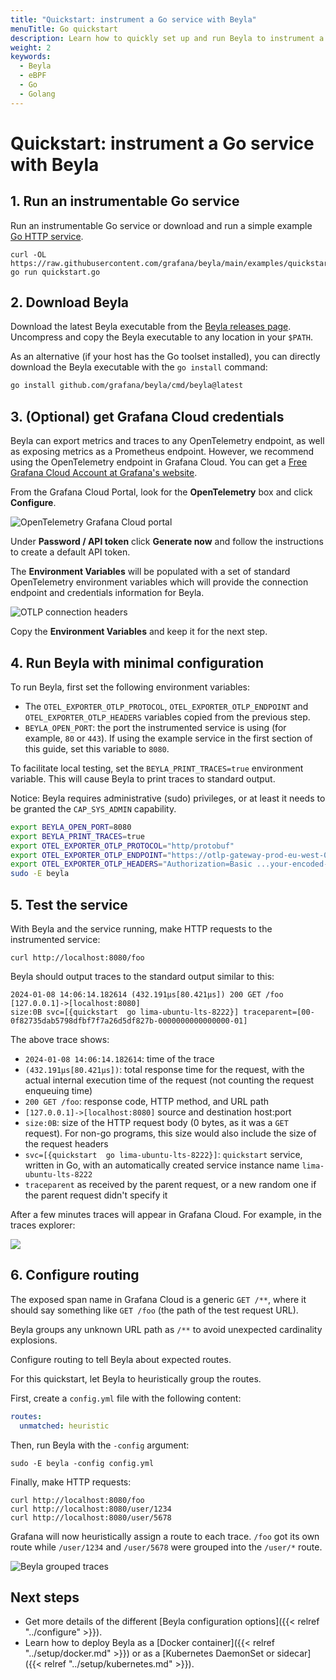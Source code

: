 ```yaml
---
title: "Quickstart: instrument a Go service with Beyla"
menuTitle: Go quickstart
description: Learn how to quickly set up and run Beyla to instrument a Go service
weight: 2
keywords:
  - Beyla
  - eBPF
  - Go
  - Golang
---
```


# Quickstart: instrument a Go service with Beyla

## 1. Run an instrumentable Go service

Run an instrumentable Go service or download and run a simple example [Go HTTP service](https://github.com/grafana/beyla/tree/main/examples/quickstart/golang).

```
curl -OL https://raw.githubusercontent.com/grafana/beyla/main/examples/quickstart/golang/quickstart.go
go run quickstart.go
```

## 2. Download Beyla

Download the latest Beyla executable from the [Beyla releases page](https://github.com/grafana/beyla/releases).
Uncompress and copy the Beyla executable to any location in your `$PATH`.

As an alternative (if your host has the Go toolset installed), you can directly download the
Beyla executable with the `go install` command:

```sh
go install github.com/grafana/beyla/cmd/beyla@latest
```

## 3. (Optional) get Grafana Cloud credentials

Beyla can export metrics and traces to any OpenTelemetry endpoint, as well as exposing metrics as a Prometheus endpoint. However, we recommend using the OpenTelemetry endpoint in Grafana Cloud. You can get a [Free Grafana Cloud Account at Grafana's website](/pricing/).

From the Grafana Cloud Portal, look for the **OpenTelemetry** box and click **Configure**.

![OpenTelemetry Grafana Cloud portal](https://grafana.com/media/docs/grafana-cloud/beyla/quickstart/otel-cloud-portal-box.png)

Under **Password / API token** click **Generate now** and follow the instructions to create a default API token.

The **Environment Variables** will be populated with a set of standard OpenTelemetry environment variables which will provide the connection endpoint and credentials information for Beyla.

![OTLP connection headers](https://grafana.com/media/docs/grafana-cloud/beyla/quickstart/otlp-connection-headers.png)

Copy the **Environment Variables** and keep it for the next step.

## 4. Run Beyla with minimal configuration

To run Beyla, first set the following environment variables:

- The `OTEL_EXPORTER_OTLP_PROTOCOL`, `OTEL_EXPORTER_OTLP_ENDPOINT` and `OTEL_EXPORTER_OTLP_HEADERS`
  variables copied from the previous step.
- `BEYLA_OPEN_PORT`: the port the instrumented service is using
  (for example, `80` or `443`). If using the example service in the
  first section of this guide, set this variable to `8080`.

To facilitate local testing, set the `BEYLA_PRINT_TRACES=true` environment variable. This will cause Beyla to print traces to standard output.

Notice: Beyla requires administrative (sudo) privileges, or at least it needs to be granted the `CAP_SYS_ADMIN` capability.

```sh
export BEYLA_OPEN_PORT=8080
export BEYLA_PRINT_TRACES=true
export OTEL_EXPORTER_OTLP_PROTOCOL="http/protobuf"
export OTEL_EXPORTER_OTLP_ENDPOINT="https://otlp-gateway-prod-eu-west-0.grafana.net/otlp"
export OTEL_EXPORTER_OTLP_HEADERS="Authorization=Basic ...your-encoded-credentials..."
sudo -E beyla
```

## 5. Test the service

With Beyla and the service running, make HTTP requests to the instrumented service:

```
curl http://localhost:8080/foo
```

Beyla should output traces to the standard output similar to this:

```
2024-01-08 14:06:14.182614 (432.191µs[80.421µs]) 200 GET /foo [127.0.0.1]->[localhost:8080]
size:0B svc=[{quickstart  go lima-ubuntu-lts-8222}] traceparent=[00-0f82735dab5798dfbf7f7a26d5df827b-0000000000000000-01]
```

The above trace shows:

- `2024-01-08 14:06:14.182614`: time of the trace
- `(432.191µs[80.421µs])`: total response time for the request, with the actual internal execution
  time of the request (not counting the request enqueuing time)
- `200 GET /foo`: response code, HTTP method, and URL path
- `[127.0.0.1]->[localhost:8080]` source and destination host:port
- `size:0B`: size of the HTTP request body (0 bytes, as it was a `GET` request).
  For non-go programs, this size would also include the size of the request headers
- `svc=[{quickstart  go lima-ubuntu-lts-8222}]`: `quickstart` service, written
  in Go, with an automatically created service instance name `lima-ubuntu-lts-8222`
- `traceparent` as received by the parent request, or a new random one if the parent request didn't specify it

After a few minutes traces will appear in Grafana Cloud. For example, in the traces explorer:

![](https://grafana.com/media/docs/grafana-cloud/beyla/quickstart/trace.png)

## 6. Configure routing

The exposed span name in Grafana Cloud is a generic `GET /**`, where it should say something like `GET /foo` (the path of the
test request URL).

Beyla groups any unknown URL path as `/**` to avoid unexpected cardinality explosions.

Configure routing to tell Beyla about expected routes.

For this quickstart, let Beyla to heuristically group the routes.

First, create a `config.yml` file with the following content:

```yml
routes:
  unmatched: heuristic
```

Then, run Beyla with the `-config` argument:

```
sudo -E beyla -config config.yml
```

Finally, make HTTP requests:

```
curl http://localhost:8080/foo
curl http://localhost:8080/user/1234
curl http://localhost:8080/user/5678
```

Grafana will now heuristically assign a route to each trace. `/foo` got its own route while `/user/1234` and
`/user/5678` were grouped into the `/user/*` route.

![Beyla grouped traces](https://grafana.com/media/docs/grafana-cloud/beyla/quickstart/grouped-traces.png)

## Next steps

- Get more details of the different [Beyla configuration options]({{< relref "../configure" >}}).
- Learn how to deploy Beyla as a [Docker container]({{< relref "../setup/docker.md" >}}) or as a [Kubernetes DaemonSet or sidecar]({{< relref "../setup/kubernetes.md" >}}).
